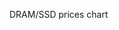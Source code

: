DRAM/SSD prices chart

[](https://plot.mhzed.com/#/https://mhzed.com/data/dram-prices-plot.json#c.staticPlot=true&l.width=600&l.height=600&l.title=%22DRAM%22&l.xaxis.rangeslider=null&data[1]={} ':include :type=iframe width=620px height=620px')

